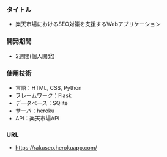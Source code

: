 ### タイトル
- 楽天市場におけるSEO対策を支援するWebアプリケーション
### 開発期間
- 2週間(個人開発)
### 使用技術
- 言語：HTML, CSS, Python
- フレームワーク：Flask
- データベース：SQlite
- サーバ：heroku
- API：楽天市場API
### URL
- https://rakuseo.herokuapp.com/
